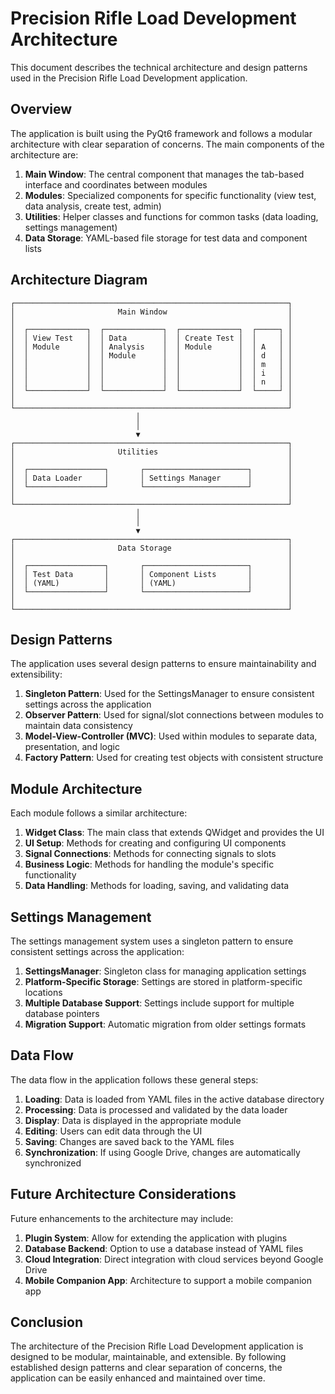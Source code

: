 # Precision Rifle Load Development Architecture

This document describes the technical architecture and design patterns used in the Precision Rifle Load Development application.

## Overview

The application is built using the PyQt6 framework and follows a modular architecture with clear separation of concerns. The main components of the architecture are:

1. **Main Window**: The central component that manages the tab-based interface and coordinates between modules
2. **Modules**: Specialized components for specific functionality (view test, data analysis, create test, admin)
3. **Utilities**: Helper classes and functions for common tasks (data loading, settings management)
4. **Data Storage**: YAML-based file storage for test data and component lists

## Architecture Diagram

```
┌─────────────────────────────────────────────────────────────┐
│                       Main Window                           │
│                                                             │
│  ┌─────────────┐  ┌─────────────┐  ┌─────────────┐  ┌─────┐ │
│  │ View Test   │  │ Data        │  │ Create Test │  │     │ │
│  │ Module      │  │ Analysis    │  │ Module      │  │ A   │ │
│  │             │  │ Module      │  │             │  │ d   │ │
│  │             │  │             │  │             │  │ m   │ │
│  │             │  │             │  │             │  │ i   │ │
│  │             │  │             │  │             │  │ n   │ │
│  └─────────────┘  └─────────────┘  └─────────────┘  └─────┘ │
│                                                             │
└─────────────────────────────────────────────────────────────┘
                            │
                            │
                            ▼
┌─────────────────────────────────────────────────────────────┐
│                       Utilities                             │
│                                                             │
│  ┌─────────────────┐       ┌───────────────────────┐        │
│  │ Data Loader     │       │ Settings Manager      │        │
│  └─────────────────┘       └───────────────────────┘        │
│                                                             │
└─────────────────────────────────────────────────────────────┘
                            │
                            │
                            ▼
┌─────────────────────────────────────────────────────────────┐
│                       Data Storage                          │
│                                                             │
│  ┌─────────────────┐       ┌───────────────────────┐        │
│  │ Test Data       │       │ Component Lists       │        │
│  │ (YAML)          │       │ (YAML)                │        │
│  └─────────────────┘       └───────────────────────┘        │
│                                                             │
└─────────────────────────────────────────────────────────────┘
```

## Design Patterns

The application uses several design patterns to ensure maintainability and extensibility:

1. **Singleton Pattern**: Used for the SettingsManager to ensure consistent settings across the application
2. **Observer Pattern**: Used for signal/slot connections between modules to maintain data consistency
3. **Model-View-Controller (MVC)**: Used within modules to separate data, presentation, and logic
4. **Factory Pattern**: Used for creating test objects with consistent structure

## Module Architecture

Each module follows a similar architecture:

1. **Widget Class**: The main class that extends QWidget and provides the UI
2. **UI Setup**: Methods for creating and configuring UI components
3. **Signal Connections**: Methods for connecting signals to slots
4. **Business Logic**: Methods for handling the module's specific functionality
5. **Data Handling**: Methods for loading, saving, and validating data

## Settings Management

The settings management system uses a singleton pattern to ensure consistent settings across the application:

1. **SettingsManager**: Singleton class for managing application settings
2. **Platform-Specific Storage**: Settings are stored in platform-specific locations
3. **Multiple Database Support**: Settings include support for multiple database pointers
4. **Migration Support**: Automatic migration from older settings formats

## Data Flow

The data flow in the application follows these general steps:

1. **Loading**: Data is loaded from YAML files in the active database directory
2. **Processing**: Data is processed and validated by the data loader
3. **Display**: Data is displayed in the appropriate module
4. **Editing**: Users can edit data through the UI
5. **Saving**: Changes are saved back to the YAML files
6. **Synchronization**: If using Google Drive, changes are automatically synchronized

## Future Architecture Considerations

Future enhancements to the architecture may include:

1. **Plugin System**: Allow for extending the application with plugins
2. **Database Backend**: Option to use a database instead of YAML files
3. **Cloud Integration**: Direct integration with cloud services beyond Google Drive
4. **Mobile Companion App**: Architecture to support a mobile companion app

## Conclusion

The architecture of the Precision Rifle Load Development application is designed to be modular, maintainable, and extensible. By following established design patterns and clear separation of concerns, the application can be easily enhanced and maintained over time.
